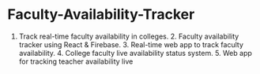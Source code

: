 # Faculty-Availability-Tracker
1. Track real-time faculty availability in colleges. 2. Faculty availability tracker using React &amp; Firebase. 3.  Real-time web app to track faculty availability.  4. College faculty live availability status system.  5. Web app for tracking teacher availability live
